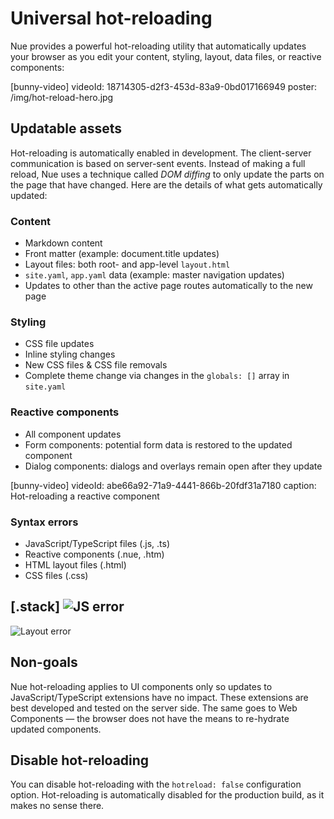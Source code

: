 
# Universal hot-reloading
Nue provides a powerful hot-reloading utility that automatically updates your browser as you edit your content, styling, layout, data files, or reactive components:

[bunny-video]
  videoId: 18714305-d2f3-453d-83a9-0bd017166949
  poster: /img/hot-reload-hero.jpg


## Updatable assets
Hot-reloading is automatically enabled in development. The client-server communication is based on server-sent events. Instead of making a full reload, Nue uses a technique called *DOM diffing* to only update the parts on the page that have changed. Here are the details of what gets automatically updated:


### Content
- Markdown content
- Front matter (example: document.title updates)
- Layout files: both root- and app-level `layout.html`
- `site.yaml`, `app.yaml` data (example: master navigation updates)
- Updates to other than the active page routes automatically to the new page

### Styling
- CSS file updates
- Inline styling changes
- New CSS files & CSS file removals
- Complete theme change via changes in the `globals: []` array in `site.yaml`

### Reactive components
- All component updates
- Form components: potential form data is restored to the updated component
- Dialog components: dialogs and overlays remain open after they update

[bunny-video]
  videoId: abe66a92-71a9-4441-866b-20fdf31a7180
  caption: Hot-reloading a reactive component


### Syntax errors
- JavaScript/TypeScript files (.js, .ts)
- Reactive components (.nue, .htm)
- HTML layout files (.html)
- CSS files (.css)

[.stack]
  ![JS error](/img/js-error.png)
  ---
  ![Layout error](/img/nue-error.png)


## Non-goals
Nue hot-reloading applies to UI components only so updates to JavaScript/TypeScript extensions have no impact. These extensions are best developed and tested on the server side. The same goes to Web Components — the browser does not have the means to re-hydrate updated components.


## Disable hot-reloading
You can disable hot-reloading with the `hotreload: false` configuration option. Hot-reloading is automatically disabled for the production build, as it makes no sense there.




